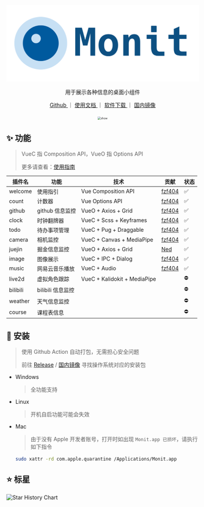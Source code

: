 <!--
 * @Author: fzf404
 * @Date: 2022-06-18 17:15:15
 * @LastEditors: fzf404 nmdfzf404@163.com
 * @LastEditTime: 2022-10-04 10:26:18
 * @Description: 应用介绍
-->

<p align="center">
  <a href="https://monit.fzf404.art" target="_blank">
    <img src="icon.png" alt="Monit" style="zoom:50%;"/>
  </a>
</p>

<p align="center">
 用于展示各种信息的桌面小组件
</p>

<p align="center">
  <a href="https://github.com/fzf404/Monit"> Github </a> ｜
  <a href="https://monit.fzf404.art"> 使用文档 </a> ｜
  <a href="https://github.com/fzf404/Monit/releases"> 软件下载 </a> ｜
  <a href="https://hub.fastgit.xyz/fzf404/Monit/releases"> 国内镜像 </a>
</p>

<p align="center">
  <img src="https://cdn.jsdelivr.net/gh/fzf404/image/2022/2022-09-29_18-36-06.webp" alt="show" style="zoom:50%;" />
</p>

## ✨ 功能

> VueC 指 Composition API，VueO 指 Options API
>
> 更多请查看：[使用指南](https://monit.fzf404.art/#/zh/01-guide)

| 插件名   | 功能              | 技术                         | 贡献                                  | 状态 |
| -------- | ----------------- | ---------------------------- | ------------------------------------- | ---- |
| welcome  | 使用指引          | Vue Composition API          | [fzf404](https://github.com/fzf404)   | ✅   |
| count    | 计数器            | Vue Options API              | [fzf404](https://github.com/fzf404)   | ✅   |
| github   | github 信息监控   | VueO + Axios + Grid          | [fzf404](https://github.com/fzf404)   | ✅   |
| clock    | 时钟翻牌器        | VueC + Scss + Keyframes      | [fzf404](https://github.com/fzf404)   | ✅   |
| todo     | 待办事项管理      | VueC + Pug + Draggable       | [fzf404](https://github.com/fzf404)   | ✅   |
| camera   | 相机监控          | VueC + Canvas + MediaPipe    | [fzf404](https://github.com/fzf404)   | ✅   |
| juejin   | 掘金信息监控      | VueO + Axios + Grid          | [Ned](https://github.com/wangenze267) | ✅   |
| image    | 图像展示          | VueC + IPC + Dialog          | [fzf404](https://github.com/fzf404)   | ✅   |
| music    | 网易云音乐播放    | VueC + Audio                 | [fzf404](https://github.com/fzf404)   | ✅   |
| live2d   | 虚拟角色跟踪      | VueC + Kalidokit + MediaPipe |                                       | ⛔️  |
| bilibili | bilibili 信息监控 |                              |                                       | ⛔️  |
| weather  | 天气信息监控      |                              |                                       | ⛔️  |
| course   | 课程表信息        |                              |                                       | ⛔️  |

## 🎁 安装

> 使用 Github Action 自动打包，无需担心安全问题
>
> 前往 [Release](https://github.com/fzf404/Monit/releases) / [国内镜像](https://hub.fastgit.xyz/fzf404/Monit/releases) 寻找操作系统对应的安装包

- Windows

  > 全功能支持

- Linux

  > 开机自启功能可能会失效

- Mac

  > 由于没有 Apple 开发者账号，打开时如出现 `Monit.app 已损坏`，请执行如下指令

  ```bash
  sudo xattr -rd com.apple.quarantine /Applications/Monit.app
  ```

## ⭐ 标星

![Star History Chart](https://api.star-history.com/svg?repos=fzf404/Monit&type=Date)
